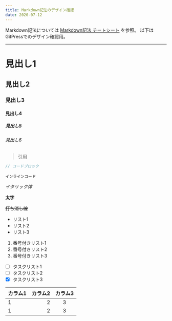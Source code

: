```yaml
---
title: Markdown記法のデザイン確認
date: 2020-07-12
---
```


Markdown記法については [Markdown記法 チートシート](https://qiita.com/Qiita/items/c686397e4a0f4f11683d) を参照。
以下はGitPressでのデザイン確認用。

***

# 見出し1

## 見出し2

### 見出し3

#### 見出し4

##### 見出し5

###### 見出し6

> 引用

```java
// コードブロック
```

`インラインコード`

*イタリック体*

**太字**

~~打ち消し線~~

- リスト1
- リスト2
- リスト3

1. 番号付きリスト1
2. 番号付きリスト2
3. 番号付きリスト3

-[ ] タスクリスト1
-[ ] タスクリスト2
-[x] タスクリスト3

|カラム1|カラム2|カラム3|
|:--|--:|:--:|
|1|2|3|
|1|2|3|
